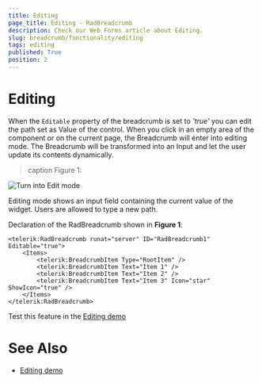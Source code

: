 ```yaml
---
title: Editing
page_title: Editing - RadBreadcrumb
description: Check our Web Forms article about Editing.
slug: breadcrumb/functionality/editing
tags: editing
published: True
position: 2
---
```


# Editing

When the `Editable` property of the breadcrumb is set to *'true'* you can edit the path set as Value of the control. When you click in an empty area of the component or on the current page, the Breadcrumb will enter into editing mode. The Breadcrumb will be transformed into an Input and let the user update its contents dynamically.

>caption Figure 1:

![Turn into Edit mode](../images/breadcrumb-functionality-editing-sample.gif)

Editing mode shows an input field containing the current value of the widget. Users are allowed to type a new path.

Declaration of the RadBreadcrumb shown in **Figure 1**:

````ASP.NET
<telerik:RadBreadcrumb runat="server" ID="RadBreadcrumb1" Editable="true">
    <Items>
        <telerik:BreadcrumbItem Type="RootItem" />
        <telerik:BreadcrumbItem Text="Item 1" />
        <telerik:BreadcrumbItem Text="Item 2" />
        <telerik:BreadcrumbItem Text="Item 3" Icon="star" ShowIcon="true" />
    </Items>
</telerik:RadBreadcrumb>
````

Test this feature in the [Editing demo](https://demos.telerik.com/aspnet-ajax/breadcrumb/functionality/editing/defaultcs.aspx)


# See Also

 * [Editing demo](https://demos.telerik.com/aspnet-ajax/breadcrumb/functionality/editing/defaultcs.aspx)

 

 
